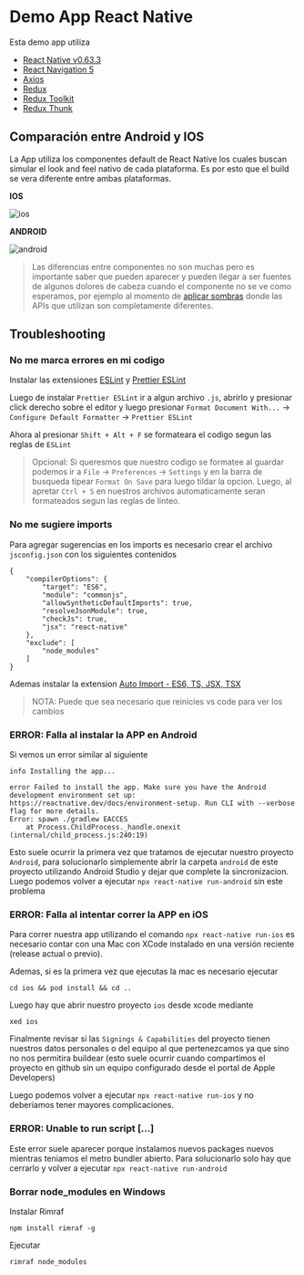 # Demo App React Native

Esta demo app utiliza
* [React Native v0.63.3](https://reactnative.dev/blog/2020/07/06/version-0.63)
* [React Navigation 5](https://reactnavigation.org/docs/getting-started)
* [Axios](https://github.com/axios/axios#axios)
* [Redux](https://es.redux.js.org/)
* [Redux Toolkit](https://redux-toolkit.js.org/)
* [Redux Thunk](https://github.com/reduxjs/redux-thunk)

## Comparación entre Android y IOS
La App utiliza los componentes default de React Native los cuales buscan simular el look and feel nativo de cada plataforma. Es por esto que el build se vera diferente entre ambas plataformas.


**IOS**

![ios](src/assets/ios.gif) 


**ANDROID**

![android](src/assets/android.gif)

> Las diferencias entre componentes no son muchas pero es importante saber que pueden aparecer y pueden llegar a ser fuentes de algunos dolores de cabeza cuando el componente no se ve como esperamos, por ejemplo al momento de [aplicar sombras](https://medium.com/game-development-stuff/how-to-apply-shadows-on-react-native-fa745d374ae7) donde las APIs que utilizan son completamente diferentes.

## Troubleshooting
### No me marca errores en mi codigo
Instalar las extensiones [ESLint](https://marketplace.visualstudio.com/items?itemName=dbaeumer.vscode-eslint) y [Prettier ESLint](https://marketplace.visualstudio.com/items?itemName=rvest.vs-code-prettier-eslint)


Luego de instalar `Prettier ESLint` ir a algun archivo `.js`, abrirlo y presionar click derecho sobre el editor y luego presionar `Format Document With...` -> `Configure Default Formatter` -> `Prettier ESLint`

Ahora al presionar `Shift + Alt + F` se formateara el codigo segun las reglas de `ESLint`

>Opcional: Si queresmos que nuestro codigo se formatee al guardar podemos ir a `File` -> `Preferences` -> `Settings` y en la barra de busqueda tipear `Format On Save` para luego tildar la opcion. Luego, al apretar `Ctrl + S` en nuestros archivos automaticamente seran formateados segun las reglas de linteo.


### No me sugiere imports
Para agregar sugerencias en los imports es necesario crear el archivo `jsconfig.json` con los siguientes contenidos
```
{
    "compilerOptions": {
        "target": "ES6",
        "module": "commonjs",
        "allowSyntheticDefaultImports": true,
        "resolveJsonModule": true,
        "checkJs": true,
        "jsx": "react-native"
    },
    "exclude": [
        "node_modules"
    ]
}
```

Ademas instalar la extension [Auto Import - ES6, TS, JSX, TSX](https://marketplace.visualstudio.com/items?itemName=NuclleaR.vscode-extension-auto-importv)

> NOTA: Puede que sea necesario que reinicies vs code para ver los cambios

### ERROR: Falla al instalar la APP en Android
Si vemos un error similar al siguiente
```
info Installing the app...

error Failed to install the app. Make sure you have the Android development environment set up: https://reactnative.dev/docs/environment-setup. Run CLI with --verbose flag for more details.
Error: spawn ./gradlew EACCES
    at Process.ChildProcess._handle.onexit (internal/child_process.js:240:19)
```

Esto suele ocurrir la primera vez que tratamos de ejecutar nuestro proyecto `Android`, para solucionarlo simplemente abrir la carpeta `android` de este proyecto utilizando Android Studio y dejar que complete la sincronizacion. Luego podemos volver a ejecutar `npx react-native run-android` sin este problema

### ERROR: Falla al intentar correr la APP en iOS
Para correr nuestra app utilizando el comando `npx react-native run-ios` es necesario contar con una Mac con XCode instalado en una versión reciente (release actual o previo).

Ademas, si es la primera vez que ejecutas la mac es necesario ejecutar

```
cd ios && pod install && cd ..
```

Luego hay que abrir nuestro proyecto `ios` desde xcode mediante
```
xed ios
```
Finalmente revisar si las `Signings & Capabilities` del proyecto tienen nuestros datos personales o del equipo al que pertenezcamos ya que sino no nos permitira buildear (esto suele ocurrir cuando compartimos el proyecto en github sin un equipo configurado desde el portal de Apple Developers)

Luego podemos volver a ejecutar `npx react-native run-ios` y no deberiamos tener mayores complicaciones.

### ERROR: Unable to run script [...] 
Este error suele aparecer porque instalamos nuevos packages nuevos mientras teniamos el metro bundler abierto. Para solucionarlo solo hay que cerrarlo y volver a ejecutar `npx react-native run-android`


### Borrar node_modules en Windows
Instalar Rimraf
```
npm install rimraf -g
```

Ejecutar 
```
rimraf node_modules
```